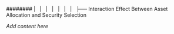 ######## |   |   |   |   |   |   |   ├── Interaction Effect Between Asset Allocation and Security Selection

*Add content here*